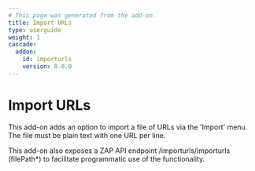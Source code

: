 ```yaml
---
# This page was generated from the add-on.
title: Import URLs
type: userguide
weight: 1
cascade:
  addon:
    id: importurls
    version: 8.0.0
---
```


# Import URLs

This add-on adds an option to import a file of URLs via the 'Import' menu. The file must be plain text with one URL per line.


This add-on also exposes a ZAP API endpoint /importurls/importurls (filePath\*) to facilitate programmatic use of the functionality.
